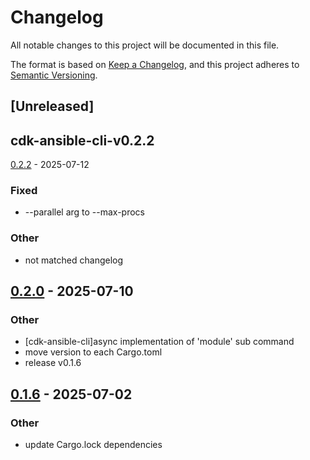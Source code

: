 # Changelog

All notable changes to this project will be documented in this file.

The format is based on [Keep a Changelog](https://keepachangelog.com/en/1.0.0/),
and this project adheres to [Semantic Versioning](https://semver.org/spec/v2.0.0.html).

## [Unreleased]
## cdk-ansible-cli-v0.2.2

[0.2.2](https://github.com/pollenjp/cdk-ansible/compare/cdk-ansible-cli-v0.2.1...cdk-ansible-cli-v0.2.2) - 2025-07-12

### Fixed

- --parallel arg to --max-procs

### Other

- not matched changelog

## [0.2.0](https://github.com/pollenjp/cdk-ansible/compare/cdk-ansible-cli-v0.1.5...cdk-ansible-cli-v0.2.0) - 2025-07-10

### Other

- [cdk-ansible-cli]async implementation of 'module' sub command
- move version to each Cargo.toml
- release v0.1.6

## [0.1.6](https://github.com/pollenjp/cdk-ansible/compare/cdk-ansible-cli-v0.1.5...cdk-ansible-cli-v0.1.6) - 2025-07-02

### Other

- update Cargo.lock dependencies
